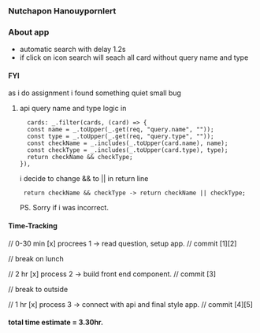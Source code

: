 ### Nutchapon Hanouypornlert

### About app

- automatic search with delay 1.2s
- if click on icon search will seach all card without query name and type

#### FYI

as i do assignment i found something quiet small bug

1. api query name and type logic in

   ```
     cards: _.filter(cards, (card) => {
     const name = _.toUpper(_.get(req, "query.name", ""));
     const type = _.toUpper(_.get(req, "query.type", ""));
     const checkName = _.includes(_.toUpper(card.name), name);
     const checkType = _.includes(_.toUpper(card.type), type);
     return checkName && checkType;
   }),
   ```

   i decide to change && to || in return line

   ```
    return checkName && checkType -> return checkName || checkType;
   ```

   PS. Sorry if i was incorrect.

#### Time-Tracking

// 0-30 min
[x] procrees 1 -> read question, setup app.
// commit [1][2]

// break on lunch

// 2 hr
[x] process 2 -> build front end component.
// commit [3]

// break to outside

// 1 hr
[x] process 3 -> connect with api and final style app.
// commit [4][5]

#### total time estimate = 3.30hr.
